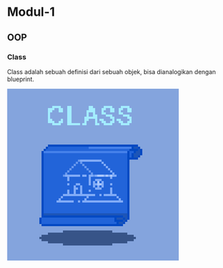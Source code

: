 # Modul-1

## OOP 

### Class

Class adalah sebuah definisi dari sebuah objek, bisa dianalogikan dengan blueprint.

![](./illustration_oop.gif)
